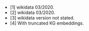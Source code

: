  * [1]  wikidata 03/2020. 
 * [2]  wikidata 03/2020. 
 * [3] wikidata version not stated.
 * [4] With truncated KG embeddings.